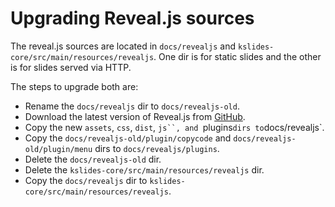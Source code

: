 # Upgrading Reveal.js sources

The reveal.js sources are located in `docs/revealjs` and `kslides-core/src/main/resources/revealjs`.
One dir is for static slides and the other is for slides served via HTTP.

The steps to upgrade both are:

* Rename the `docs/revealjs` dir to `docs/revealjs-old`.
* Download the latest version of Reveal.js from [GitHub](https://github.com/hakimel/reveal.js/releases).
* Copy the new `assets`, `css`, `dist`, `js``, and `plugins` dirs to `docs/revealjs`.
* Copy the `docs/revealjs-old/plugin/copycode` and `docs/revealjs-old/plugin/menu` dirs to `docs/revealjs/plugins`.
* Delete the `docs/revealjs-old` dir.
* Delete the `kslides-core/src/main/resources/revealjs` dir.
* Copy the `docs/revealjs` dir to `kslides-core/src/main/resources/revealjs`.

